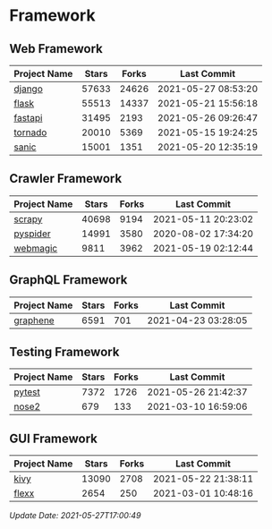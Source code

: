# Framework

## Web Framework
| Project Name | Stars | Forks | Last Commit |
| ------------ | ----- | ----- | ----------- |
| [django](https://github.com/django/django) | 57633 | 24626 | 2021-05-27 08:53:20 |
| [flask](https://github.com/pallets/flask) | 55513 | 14337 | 2021-05-21 15:56:18 |
| [fastapi](https://github.com/tiangolo/fastapi) | 31495 | 2193 | 2021-05-26 09:26:47 |
| [tornado](https://github.com/tornadoweb/tornado) | 20010 | 5369 | 2021-05-15 19:24:25 |
| [sanic](https://github.com/sanic-org/sanic) | 15001 | 1351 | 2021-05-20 12:35:19 |

## Crawler Framework
| Project Name | Stars | Forks | Last Commit |
| ------------ | ----- | ----- | ----------- |
| [scrapy](https://github.com/scrapy/scrapy) | 40698 | 9194 | 2021-05-11 20:23:02 |
| [pyspider](https://github.com/binux/pyspider) | 14991 | 3580 | 2020-08-02 17:34:20 |
| [webmagic](https://github.com/code4craft/webmagic) | 9811 | 3962 | 2021-05-19 02:12:44 |

## GraphQL Framework
| Project Name | Stars | Forks | Last Commit |
| ------------ | ----- | ----- | ----------- |
| [graphene](https://github.com/graphql-python/graphene) | 6591 | 701 | 2021-04-23 03:28:05 |

## Testing Framework
| Project Name | Stars | Forks | Last Commit |
| ------------ | ----- | ----- | ----------- |
| [pytest](https://github.com/pytest-dev/pytest) | 7372 | 1726 | 2021-05-26 21:42:37 |
| [nose2](https://github.com/nose-devs/nose2) | 679 | 133 | 2021-03-10 16:59:06 |

## GUI Framework
| Project Name | Stars | Forks | Last Commit |
| ------------ | ----- | ----- | ----------- |
| [kivy](https://github.com/kivy/kivy) | 13090 | 2708 | 2021-05-22 21:38:11 |
| [flexx](https://github.com/flexxui/flexx) | 2654 | 250 | 2021-03-01 10:48:16 |

*Update Date: 2021-05-27T17:00:49*